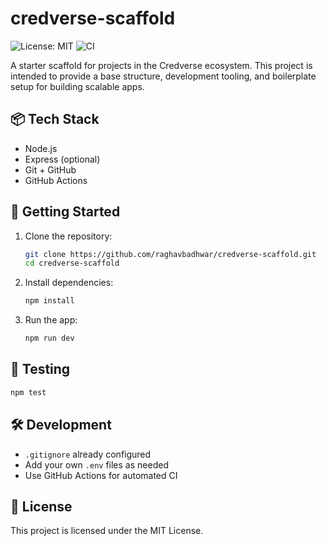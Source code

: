 # credverse-scaffold

![License: MIT](https://img.shields.io/badge/License-MIT-yellow.svg)
![CI](https://github.com/raghavbadhwar/credverse-scaffold/actions/workflows/main.yml/badge.svg)

A starter scaffold for projects in the Credverse ecosystem. This project is intended to provide a base structure, development tooling, and boilerplate setup for building scalable apps.

## 📦 Tech Stack

- Node.js
- Express (optional)
- Git + GitHub
- GitHub Actions

## 🚀 Getting Started

1. Clone the repository:
   ```bash
   git clone https://github.com/raghavbadhwar/credverse-scaffold.git
   cd credverse-scaffold
   ```

2. Install dependencies:
   ```bash
   npm install
   ```

3. Run the app:
   ```bash
   npm run dev
   ```

## 🧪 Testing

```bash
npm test
```

## 🛠️ Development

- `.gitignore` already configured
- Add your own `.env` files as needed
- Use GitHub Actions for automated CI

## 📄 License

This project is licensed under the MIT License.
